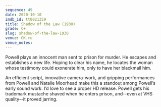 ```yaml
---
sequence: 49
date: 2020-10-10
imdb_id: tt0021359
title: Shadow of the Law (1930)
grade: C+
slug: shadow-of-the-law-1930
venue: OK.ru
venue_notes:
---
```


Powell plays an innocent man sent to prison for murder. He escapes and establishes a new life. Hoping to clear his name, he locates the woman whose testimony could exonerate him, only to have her blackmail him.

<!-- end -->

An efficient script, innovative camera-work, and gripping performances from Powell and Natalie Moorhead make this a standout among Powell’s early sound work. I’d love to see a proper HD release. Powell gets his trademark mustache shaved when he enters prison, and--even at VHS quality--it proved jarring.
